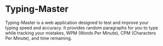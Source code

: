 # Typing-Master
Typing-Master is a web application designed to test and improve your typing speed and accuracy. It provides random paragraphs for you to type while tracking your mistakes, WPM (Words Per Minute), CPM (Characters Per Minute), and time remaining.